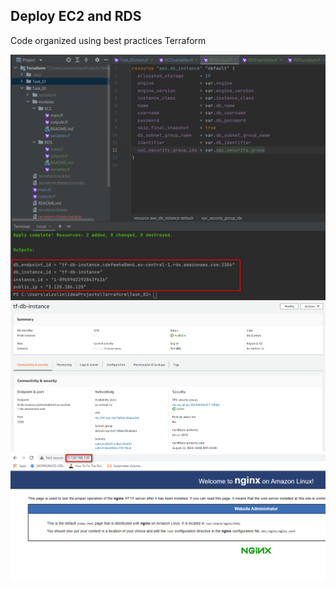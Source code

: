 ## Deploy EC2 and RDS
Code organized using best practices Terraform

![](/Task_02/img/2022-02-20_171315.png)
![](/Task_02/img/2022-02-20_171354.png)
![](/Task_02/img/2022-02-20_171418.png)